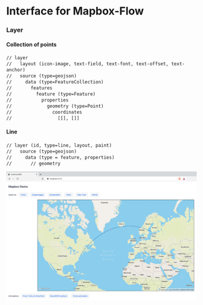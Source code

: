 # Interface for Mapbox-Flow

### Layer

#### Collection of points
    // layer
    //   layout (icon-image, text-field, text-font, text-offset, text-anchor)
    //   source (type=geojson)
    //     data (type=FeatureCollection)
    //       features
    //         feature (type=Feature)
    //           properties
    //             geometry (type=Point)
    //               coordinates
    //                 [[], []]

#### Line

    // layer (id, type=line, layout, paint)
    //   source (type=geojson)
    //     data (type = feature, properties)
    //       // geometry



![Screenshot](docs/img/mapbox-flow-screenshot.png)
